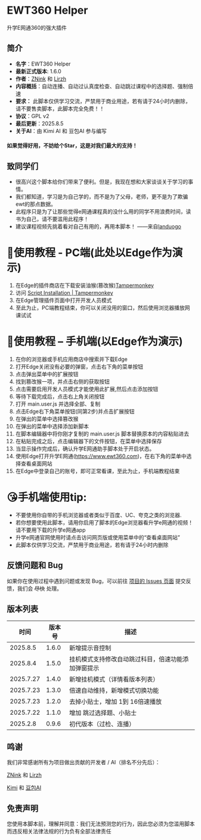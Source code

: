 # EWT360 Helper

升学E网通360的强大插件
## 简介

- **名字**：EWT360 Helper
- **最新正式版本**: 1.6.0
- **作者**：[ZNink](https://github.com/ZNink) 和 [Lirzh](https://github.com/lirzh)
- **内容概括**：自动连播、自动过认真度检查、自动跳过课程中的选择题、强制倍速
- **要求：** 此脚本仅供学习交流，严禁用于商业用途，若有请于24小时内删除，请不要售卖脚本，此脚本完全免费！！
- **协议**：GPL v2
- **最后更新**：2025.8.5
- **关于AI**：由 Kimi AI 和 豆包AI 参与编写

#### 如果觉得好用，不妨给个Star，这是对我们最大的支持！

## 致同学们
- 很高兴这个脚本给你们带来了便利。但是，我现在想和大家谈谈关于学习的事情。
- 我们都知道，学习是为自己学的，而不是为了父母，老师，更不是为了欺骗ewt的那点数据。
- 此程序只是为了让那些觉得e网通课程真的没什么用的同学不用浪费时间，读书为自己，请不要滥用此程序！
- 建议课程视频先挑着看对自己有用的，再用本脚本！  ——来自[landuogo](https://github.com/landuoguo)

# 💖使用教程 - PC端(此处以Edge作为演示)
1. 在Edge的插件商店在下载安装油猴(篡改猴)[Tampermonkey](https://microsoftedge.microsoft.com/addons/detail/%E7%AF%A1%E6%94%B9%E7%8C%B4/iikmkjmpaadaobahmlepeloendndfphd)
2. 访问 [Script Installation | Tampermonkey](https://www.tampermonkey.net/script_installation.php#url=https://github.com/Lirzh/EWT360-Helper/raw/refs/heads/main/main.user.js)
3. 在Edge管理插件页面中打开开发人员模式
4. 至此为止，PC端教程结束，你可以关闭没用的窗口，然后使用浏览器播放网课试试

# 💖使用教程 – 手机端(以Edge作为演示)
1.	在你的浏览器或手机应用商店中搜索并下载Edge
2.	打开Edge关闭没有必要的弹窗，点击右下角的菜单按钮
3.	点击弹出菜单中的扩展按钮
4.	找到篡改猴一项，并点击右侧的获取按钮
5.	点击需要启用开发人员模式才能使用此扩展,然后点击添加按钮
6.	等待下载完成后，点击右上角关闭按钮
7.	打开 main.user.js 并选择全部、复制
8. 点击Edge右下角菜单按钮(同第2步)并点击扩展按钮
9.	在弹出的菜单中选择篡改猴
10.	在弹出的菜单中选择添加新脚本
11.	在脚本编辑器中将你刚才复制的 main.user.js 脚本替换原本的内容粘贴进去
12.	在粘贴完成之后，点击编辑器下的文件按钮，在菜单中选择保存
13.	当显示操作完成后，确认升学E网通助手脚本处于开启状态。
14.	使用Edge打开升学E网通(https://www.ewt360.com)，在右下角的菜单中选择查看桌面网站
15.	在Edge中登录自己的账号，即可正常看课，至此为止，手机端教程结束

# 😘手机端使用tip:
- 不要使用你自带的手机浏览器或者类似于百度、UC、夸克之类的浏览器.
- 若你想要使用此脚本，请用你启用了脚本的Edge浏览器看升学e网通的视频！请不要用下载的升学e网通app
- 升学e网通官网使用时请点击访问网页版或使用菜单中的“查看桌面网站”
- 此脚本仅供学习交流，严禁用于商业用途，若有请于24小时内删除

## 反馈问题和 Bug
如果你在使用过程中遇到问题或发现 Bug，可以前往 [项目的 Issues 页面](https://github.com/lirzh/EWT360-Helper/issues) 提交反馈，我们会 ~~尽快~~ 处理。

## 版本列表

| 时间      | 版本号 | 描述                            |
| --------- | ------ | ------------------------------- |
| 2025.8.5 | 1.6.0 | 新增提示音控制 |
| 2025.8.4 | 1.5.0  | 挂机模式支持修改自动跳过科目，倍速功能添加弹窗提示  |
| 2025.7.27 | 1.4.0  | 新增挂机模式（详情看版本列表）  |
| 2025.7.23 | 1.3.0  | 倍速自动维持，新增模式切换功能  |
| 2025.7.23 | 1.2.0  | 去掉小贴士，增加 1到 16倍速播放 |
| 2025.7.22 | 1.1.0  | 增加 跳过选择题、小贴士         |
| 2025.2.8  | 0.9.6  | 初代版本（过检、连播）          |

## 鸣谢

我们非常感谢所有为项目做出贡献的开发者 / AI（排名不分先后）：

[ZNink](https://github.com/ZNink) 和 [Lirzh](https://github.com/lirzh)

[Kimi](https://www.kimi.com/kimiplus-square) 和 [豆包AI](https://doubao.com)

## 免责声明
您使用本脚本前，理解并同意：我们无法预测您的行为，因此您必须为您滥用脚本而违反相关法律法规的行为负有全部法律责任
